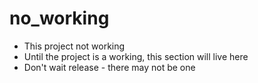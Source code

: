 # no_working
- This project not working
- Until the project is a working, this section will live here
- Don't wait release - there may not be one

